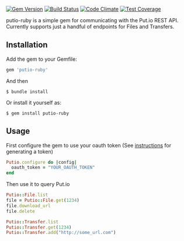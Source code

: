 [![Gem Version](https://badge.fury.io/rb/putio-ruby.svg)](http://badge.fury.io/rb/putio-ruby)
[![Build Status](https://travis-ci.org/bloxsom/putio-ruby.svg?branch=master)](https://travis-ci.org/bloxsom/putio-ruby)
[![Code Climate](https://codeclimate.com/github/bloxsom/putio-ruby/badges/gpa.svg)](https://codeclimate.com/github/bloxsom/putio-ruby)
[![Test Coverage](https://codeclimate.com/github/bloxsom/putio-ruby/badges/coverage.svg)](https://codeclimate.com/github/bloxsom/putio-ruby/coverage)

putio-ruby is a simple gem for communicating with the Put.io REST API. Currently supports just a handful of endpoints for Files and Transfers.


## Installation

Add the gem to your Gemfile:

```ruby
gem 'putio-ruby'
```

And then

    $ bundle install

Or install it yourself as:

    $ gem install putio-ruby

## Usage

First configure the gem to use your oauth token (See [instructions](https://put.io/v2/docs/gettingstarted.html#sign-up) for generating a token)

```ruby
Putio.configure do |config|
  oauth_token = "YOUR_OAUTH_TOKEN"
end
```

Then use it to query Put.io

```ruby
Putio::File.list
file = Putio::File.get(1234)
file.download_url
file.delete

Putio::Transfer.list
Putio::Transfer.get(1234)
Putio::Transfer.add("http://some_url.com")
```
